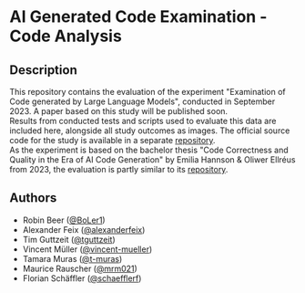 # AI Generated Code Examination - Code Analysis

## Description
This repository contains the evaluation of the experiment "Examination of Code generated by Large Language Models", conducted in September 2023. A paper based on this study will be published soon.   
Results from conducted tests and scripts used to evaluate this data are included here, alongside all study outcomes as images. The official source code for the study is available in a separate [repository](https://github.com/tguttzeit/AI-Code-Examination).   
As the experiment is based on the bachelor thesis "Code Correctness and Quality in the Era of AI Code Generation" by Emilia Hannson & Oliwer Ellréus from 2023, the evaluation is partly similar to its [repository](https://github.com/emiliaajax/ai-tools-analysis). 

## Authors
- Robin Beer ([@BoLer1](https://github.com/BoLer1))
- Alexander Feix ([@alexanderfeix](https://github.com/alexanderfeix))
- Tim Guttzeit ([@tguttzeit](https://github.com/tguttzeit))
- Vincent Müller ([@vincent-mueller](https://github.com/vincent-mueller))
- Tamara Muras ([@t-muras](https://github.com/t-muras))
- Maurice Rauscher ([@mrm021](https://github.com/mrm021))
- Florian Schäffler ([@schaefflerf](https://github.com/schaefflerf))
